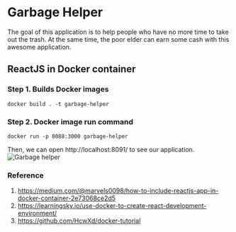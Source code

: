 # Garbage Helper
The goal of this application is to help people who have no more time to take out the trash.
At the same time, the poor elder can earn some cash with this awesome application.

## ReactJS in Docker container
### Step 1. Builds Docker images
```
docker build . -t garbage-helper
```

### Step 2. Docker image run command
```
docker run -p 8088:3000 garbage-helper
```

Then, we can open http://localhost:8091/ to see our application.
![Garbage helper](https://i.imgur.com/T2Atv1i.png)

### Reference
1. https://medium.com/@marvels0098/how-to-include-reactjs-app-in-docker-container-2e73068ce2d5
2. https://learningsky.io/use-docker-to-create-react-development-environment/
3. https://github.com/HcwXd/docker-tutorial